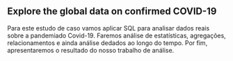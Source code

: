 ## Explore the global data on confirmed COVID-19

Para este estudo de caso vamos aplicar SQL para analisar dados reais sobre a pandemiado Covid-19. Faremos análise de estatísticas, agregações, relacionamentos e ainda análise dedados ao longo do tempo. Por fim, apresentaremos o resultado do nosso trabalho de análise.
